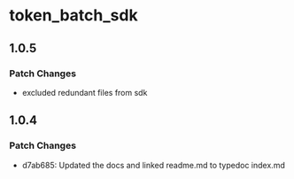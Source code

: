 # token_batch_sdk

## 1.0.5

### Patch Changes

- excluded redundant files from sdk

## 1.0.4

### Patch Changes

- d7ab685: Updated the docs and linked readme.md to typedoc index.md
